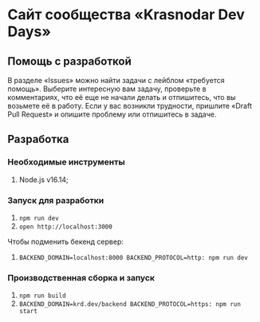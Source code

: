 # Сайт сообщества «Krasnodar Dev Days»

## Помощь с разработкой

В разделе «Issues» можно найти задачи с лейблом «требуется помощь».
Выберите интересную вам задачу, проверьте в комментариях,
что её еще не начали делать и отпишитесь, что вы возьмете её в работу.
Если у вас возникли трудности, пришлите «Draft Pull Request» и опишите проблему
или отпишитесь в задаче.

## Разработка

### Необходимые инструменты

1. Node.js v16.14;

### Запуск для разработки

1. `npm run dev`
1. `open http://localhost:3000`

Чтобы подменить бекенд сервер:

1. `BACKEND_DOMAIN=localhost:8000 BACKEND_PROTOCOL=http: npm run dev`

### Производственная сборка и запуск

1. `npm run build`
1. `BACKEND_DOMAIN=krd.dev/backend BACKEND_PROTOCOL=https: npm run start`

